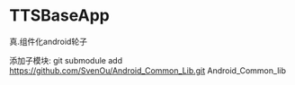 # TTSBaseApp
真.组件化android轮子   

添加子模块:
git submodule add https://github.com/SvenOu/Android_Common_Lib.git Android_Common_lib 
